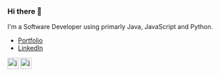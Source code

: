 ### Hi there 👋

I'm a Software Developer using primarly Java, JavaScript and Python. 

- [Portfolio](https://manolis-papadimitriou.com/)
- [LinkedIn](https://www.linkedin.com/in/manolis-papadimitriou/)


<p align="left"> 
  <img src="https://devicons.github.io/devicon/devicon.git/icons/java/java-original.svg" alt="java" width="25" height="25"/>

<img src="https://devicons.github.io/devicon/devicon.git/icons/javascript/javascript-original.svg" alt="javascript" width="25" height="25"/>
</p>
